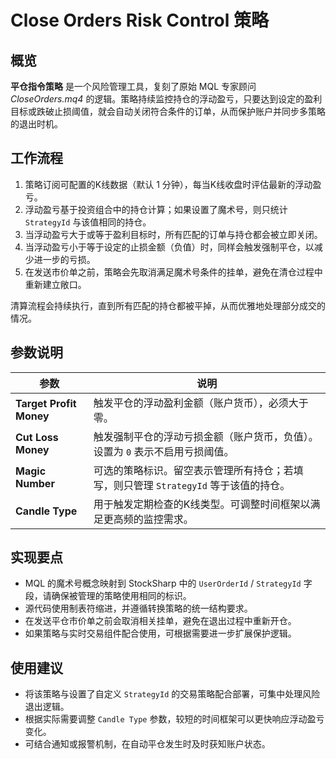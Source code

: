# Close Orders Risk Control 策略

## 概览
**平仓指令策略** 是一个风险管理工具，复刻了原始 MQL 专家顾问 *CloseOrders.mq4* 的逻辑。策略持续监控持仓的浮动盈亏，只要达到设定的盈利目标或跌破止损阈值，就会自动关闭符合条件的订单，从而保护账户并同步多策略的退出时机。

## 工作流程
1. 策略订阅可配置的K线数据（默认 1 分钟），每当K线收盘时评估最新的浮动盈亏。
2. 浮动盈亏基于投资组合中的持仓计算；如果设置了魔术号，则只统计 `StrategyId` 与该值相同的持仓。
3. 当浮动盈亏大于或等于盈利目标时，所有匹配的订单与持仓都会被立即关闭。
4. 当浮动盈亏小于等于设定的止损金额（负值）时，同样会触发强制平仓，以减少进一步的亏损。
5. 在发送市价单之前，策略会先取消满足魔术号条件的挂单，避免在清仓过程中重新建立敞口。

清算流程会持续执行，直到所有匹配的持仓都被平掉，从而优雅地处理部分成交的情况。

## 参数说明
| 参数 | 说明 |
| --- | --- |
| **Target Profit Money** | 触发平仓的浮动盈利金额（账户货币），必须大于零。 |
| **Cut Loss Money** | 触发强制平仓的浮动亏损金额（账户货币，负值）。设置为 `0` 表示不启用亏损阈值。 |
| **Magic Number** | 可选的策略标识。留空表示管理所有持仓；若填写，则只管理 `StrategyId` 等于该值的持仓。 |
| **Candle Type** | 用于触发定期检查的K线类型。可调整时间框架以满足更高频的监控需求。 |

## 实现要点
- MQL 的魔术号概念映射到 StockSharp 中的 `UserOrderId` / `StrategyId` 字段，请确保被管理的策略使用相同的标识。
- 源代码使用制表符缩进，并遵循转换策略的统一结构要求。
- 在发送平仓市价单之前会取消相关挂单，避免在退出过程中重新开仓。
- 如果策略与实时交易组件配合使用，可根据需要进一步扩展保护逻辑。

## 使用建议
- 将该策略与设置了自定义 `StrategyId` 的交易策略配合部署，可集中处理风险退出逻辑。
- 根据实际需要调整 `Candle Type` 参数，较短的时间框架可以更快响应浮动盈亏变化。
- 可结合通知或报警机制，在自动平仓发生时及时获知账户状态。
